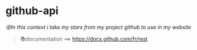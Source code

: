 # github-api 
*😵In this context i take my stars from my project github to use in my website*<br>
>📚documentation ==> https://docs.github.com/fr/rest
